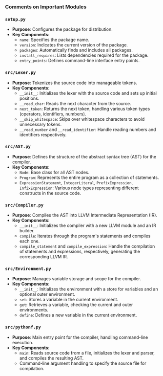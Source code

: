 ### Comments on Important Modules

### `setup.py`
- **Purpose**: Configures the package for distribution.
- **Key Components**:
  - `name`: Specifies the package name.
  - `version`: Indicates the current version of the package.
  - `packages`: Automatically finds and includes all packages.
  - `install_requires`: Lists dependencies required for the package.
  - `entry_points`: Defines command-line interface entry points.

### `src/Lexer.py`
- **Purpose**: Tokenizes the source code into manageable tokens.
- **Key Components**:
  - `__init__`: Initializes the lexer with the source code and sets up initial positions.
  - `__read_char`: Reads the next character from the source.
  - `next_token`: Returns the next token, handling various token types (operators, identifiers, numbers).
  - `__skip_whitespace`: Skips over whitespace characters to avoid unnecessary tokens.
  - `__read_number` and `__read_identifier`: Handle reading numbers and identifiers respectively.

### `src/AST.py`
- **Purpose**: Defines the structure of the abstract syntax tree (AST) for the compiler.
- **Key Components**:
  - `Node`: Base class for all AST nodes.
  - `Program`: Represents the entire program as a collection of statements.
  - `ExpressionStatement`, `IntegerLiteral`, `PrefixExpression`, `InfixExpression`: Various node types representing different constructs in the source code.

### `src/Compiler.py`
- **Purpose**: Compiles the AST into LLVM Intermediate Representation (IR).
- **Key Components**:
  - `__init__`: Initializes the compiler with a new LLVM module and an IR builder.
  - `compile`: Iterates through the program's statements and compiles each one.
  - `compile_statement` and `compile_expression`: Handle the compilation of statements and expressions, respectively, generating the corresponding LLVM IR.

### `src/Environment.py`
- **Purpose**: Manages variable storage and scope for the compiler.
- **Key Components**:
  - `__init__`: Initializes the environment with a store for variables and an optional outer environment.
  - `set`: Stores a variable in the current environment.
  - `get`: Retrieves a variable, checking the current and outer environments.
  - `define`: Defines a new variable in the current environment.

### `src/pythonf.py`
- **Purpose**: Main entry point for the compiler, handling command-line execution.
- **Key Components**:
  - `main`: Reads source code from a file, initializes the lexer and parser, and compiles the resulting AST.
  - Command-line argument handling to specify the source file for compilation.